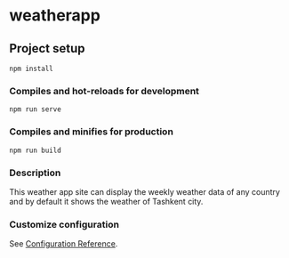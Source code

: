 # weatherapp

## Project setup
```
npm install
```

### Compiles and hot-reloads for development
```
npm run serve
```

### Compiles and minifies for production
```
npm run build
```
### Description 

This weather app site can display the weekly weather data of any country and by default it shows the weather of Tashkent city.

### Customize configuration
See [Configuration Reference](https://cli.vuejs.org/config/).
